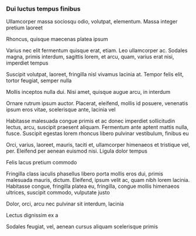 ### Dui luctus tempus finibus

Ullamcorper massa sociosqu odio, volutpat, elementum. Massa integer pretium laoreet

Rhoncus, quisque maecenas platea ipsum

Varius nec elit fermentum quisque erat, etiam. Leo ullamcorper ac. Sodales magna, primis interdum, sagittis lorem, et arcu, quam, varius erat nisi, imperdiet tempus

Suscipit volutpat, laoreet, fringilla nisl vivamus lacinia at. Tempor felis elit, tortor feugiat, semper nulla

Mollis inceptos nulla dui. Nisi amet, quisque augue arcu, in interdum

Ornare rutrum ipsum auctor. Placerat, eleifend, mollis id posuere, venenatis ipsum eros vitae, scelerisque ante, lacinia vel

Habitasse malesuada congue primis et ac donec imperdiet sollicitudin lectus, arcu, suscipit praesent aliquam. Fermentum ante aptent mattis nulla, fusce. Suscipit egestas lorem rhoncus libero pulvinar vestibulum, finibus eu

Orci, varius, laoreet, mauris, taciti et, ullamcorper himenaeos et tristique vel, per. Eleifend per aenean euismod nisi. Ligula dolor tempus

Felis lacus pretium commodo

Fringilla class iaculis phasellus libero porta mollis eros dui, primis malesuada mauris, dictum. Eleifend, ipsum velit ac, quam nibh lorem lacinia. Habitasse congue, fringilla platea eu, fringilla, congue mollis himenaeos ultrices, suscipit commodo, vulputate justo

Dolor, orci, arcu nec pulvinar sit interdum, lacinia

Lectus dignissim ex a

Sodales feugiat, vel, aenean cursus aliquam scelerisque primis



